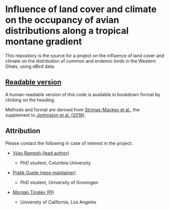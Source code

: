 # Influence of land cover and climate on the occupancy of avian distributions along a tropical montane gradient 

This repository is the source for a project on the influence of land cover and climate on the distribution of common and endemic birds in the Western Ghats, using eBird data.

## [Readable version](https://pratikunterwegs.github.io/eBirdOccupancy/)

A human-readable version of this code is available in bookdown format by clicking on the heading.

Methods and format are derived from [Strimas-Mackey et al.](http://strimas.com/ebird-best-practices/), the supplement to [Jonhnston et al. (2019)](https://www.biorxiv.org/content/10.1101/574392v1).

## Attribution

Please contact the following in case of interest in the project.

- [Vijay Ramesh (lead author)](https://evolecol.weebly.com/)
    - PhD student, Columbia University

- [Pratik Gupte (repo maintainer)](https://github.com/pratikunterwegs)
    - PhD student, University of Groningen

- [Morgan Tingley (PI)](https://www.morgantingley.com)
    - University of California, Los Angeles
